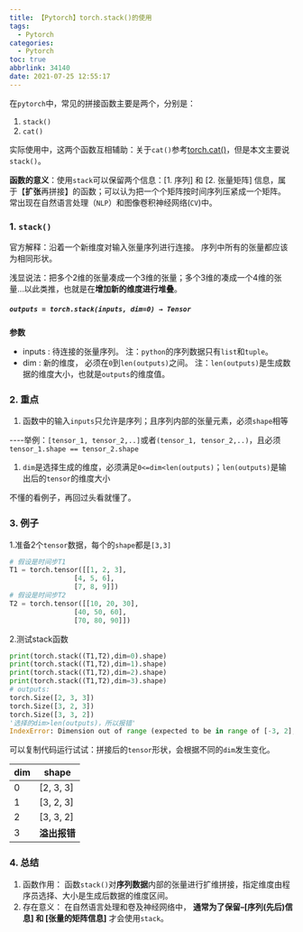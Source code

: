 ```yaml
---
title: 【Pytorch】torch.stack()的使用
tags:
  - Pytorch
categories:
  - Pytorch
toc: true
abbrlink: 34140
date: 2021-07-25 12:55:17
---
```


在`pytorch`中，常见的拼接函数主要是两个，分别是：

1. `stack()`
2. `cat()`

<!--more-->

实际使用中，这两个函数互相辅助：关于`cat()`参考[torch.cat()](https://blog.csdn.net/xinjieyuan/article/details/105208352)，但是本文主要说`stack()`。

**函数的意义**：使用`stack`可以保留两个信息：[1. 序列] 和 [2. 张量矩阵] 信息，属于【**扩张**再拼接】的函数；可以认为把一个个矩阵按时间序列压紧成一个矩阵。 常出现在自然语言处理（`NLP`）和图像卷积神经网络(`CV`)中。

### 1. `stack()`

官方解释：沿着一个新维度对输入张量序列进行连接。 序列中所有的张量都应该为相同形状。

浅显说法：把多个2维的张量凑成一个3维的张量；多个3维的凑成一个4维的张量…以此类推，也就是在**增加新的维度进行堆叠**。

##### `outputs = torch.stack(inputs, dim=0) → Tensor`

**参数**

- inputs : 待连接的张量序列。
  注：`python`的序列数据只有`list`和`tuple`。
- dim : 新的维度， 必须在`0`到`len(outputs)`之间。
  注：`len(outputs)`是生成数据的维度大小，也就是`outputs`的维度值。

### 2. 重点

1. 函数中的输入`inputs`只允许是序列；且序列内部的张量元素，必须`shape`相等

----举例：`[tensor_1, tensor_2,..]`或者`(tensor_1, tensor_2,..)`，且必须`tensor_1.shape == tensor_2.shape`

1. `dim`是选择生成的维度，必须满足`0<=dim<len(outputs)`；`len(outputs)`是输出后的`tensor`的维度大小

不懂的看例子，再回过头看就懂了。

### 3. 例子

1.准备2个`tensor`数据，每个的`shape`都是`[3,3]`

~~~python
# 假设是时间步T1
T1 = torch.tensor([[1, 2, 3],
        		[4, 5, 6],
        		[7, 8, 9]])
# 假设是时间步T2
T2 = torch.tensor([[10, 20, 30],
        		[40, 50, 60],
        		[70, 80, 90]])
~~~

2.测试stack函数

~~~python
print(torch.stack((T1,T2),dim=0).shape)
print(torch.stack((T1,T2),dim=1).shape)
print(torch.stack((T1,T2),dim=2).shape)
print(torch.stack((T1,T2),dim=3).shape)
# outputs:
torch.Size([2, 3, 3])
torch.Size([3, 2, 3])
torch.Size([3, 3, 2])
'选择的dim>len(outputs)，所以报错'
IndexError: Dimension out of range (expected to be in range of [-3, 2], but got 3)
~~~

可以复制代码运行试试：拼接后的`tensor`形状，会根据不同的`dim`发生变化。

| dim  | shape        |
| ---- | ------------ |
| 0    | [2, 3, 3]    |
| 1    | [3, 2, 3]    |
| 2    | [3, 3, 2]    |
| 3    | **溢出报错** |

### 4. 总结

1. 函数作用：
   函数`stack()`对**序列数据**内部的张量进行扩维拼接，指定维度由程序员选择、大小是生成后数据的维度区间。
2. 存在意义：
   在自然语言处理和卷及神经网络中， **通常为了保留–[序列(先后)信息] 和 [张量的矩阵信息]** 才会使用`stack`。

